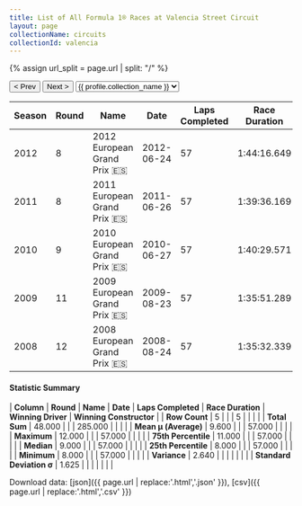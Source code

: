 ```yaml
---
title: List of All Formula 1® Races at Valencia Street Circuit
layout: page
collectionName: circuits
collectionId: valencia
---
```


{% assign url_split = page.url | split: "/" %}
<div id="collection-navigation">
<button onclick="selector.options[selector.selectedIndex-1].value && (window.location = selector.options[selector.selectedIndex-1].value);">&lt; Prev</button>
<button onclick="selector.options[selector.selectedIndex+1].value && (window.location = selector.options[selector.selectedIndex+1].value);">Next &gt;</button>
<select id="selector" onchange="this.options[this.selectedIndex].value && (window.location = this.options[this.selectedIndex].value);">
  {% for collectionId in site.data[page.collectionName].refs %}
    {% if collectionId == page.collectionId %}
      {% assign selected = "selected" %}
    {% else %}
      {% assign selected = "" %}
    {% endif %}
    {% assign profile = site.data[page.collectionName][collectionId].profile %}
    <option value="/f1/{{ page.collectionName }}/{{ collectionId }}/{{ url_split[4] }}" {{ selected }}>{{ profile.collection_name }}</option>
  {% endfor %}
</select>
</div>

| Season | Round | Name | Date | Laps Completed | Race Duration | Winning Driver | Winning Constructor |
|--|--|--|--|--|--|--|--|
| 2012 | 8 | 2012 European Grand Prix 🇪🇸 | 2012-06-24 | 57 | 1:44:16.649 | Fernando Alonso 🇪🇸 | Ferrari 🇮🇹 |
| 2011 | 8 | 2011 European Grand Prix 🇪🇸 | 2011-06-26 | 57 | 1:39:36.169 | Sebastian Vettel 🇩🇪 | Red Bull 🇦🇹 |
| 2010 | 9 | 2010 European Grand Prix 🇪🇸 | 2010-06-27 | 57 | 1:40:29.571 | Sebastian Vettel 🇩🇪 | Red Bull 🇦🇹 |
| 2009 | 11 | 2009 European Grand Prix 🇪🇸 | 2009-08-23 | 57 | 1:35:51.289 | Rubens Barrichello 🇧🇷 | Brawn 🇬🇧 |
| 2008 | 12 | 2008 European Grand Prix 🇪🇸 | 2008-08-24 | 57 | 1:35:32.339 | Felipe Massa 🇧🇷 | Ferrari 🇮🇹 |

#### Statistic Summary

| **Column** | **Round** | **Name** | **Date** | **Laps Completed** | **Race Duration** | **Winning Driver** | **Winning Constructor** |
| **Row Count** | 5 |  |  | 5 |  |  |  |
| **Total Sum** | 48.000 |  |  | 285.000 |  |  |  |
| **Mean μ (Average)** | 9.600 |  |  | 57.000 |  |  |  |
| **Maximum** | 12.000 |  |  | 57.000 |  |  |  |
| **75th Percentile** | 11.000 |  |  | 57.000 |  |  |  |
| **Median** | 9.000 |  |  | 57.000 |  |  |  |
| **25th Percentile** | 8.000 |  |  | 57.000 |  |  |  |
| **Minimum** | 8.000 |  |  | 57.000 |  |  |  |
| **Variance** | 2.640 |  |  |  |  |  |  |
| **Standard Deviation σ** | 1.625 |  |  |  |  |  |  |

Download data: [json]({{ page.url | replace:'.html','.json' }}), [csv]({{ page.url | replace:'.html','.csv' }})
